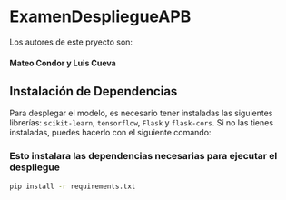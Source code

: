 # ExamenDespliegueAPB

Los autores de este pryecto son:
#### Mateo Condor y Luis Cueva

## Instalación de Dependencias

Para desplegar el modelo, es necesario tener instaladas las siguientes librerías: `scikit-learn`, `tensorflow`, `Flask` y `flask-cors`. Si no las tienes instaladas, puedes hacerlo con el siguiente comando:

### Esto instalara las dependencias necesarias para ejecutar el despliegue

```bash
pip install -r requirements.txt
